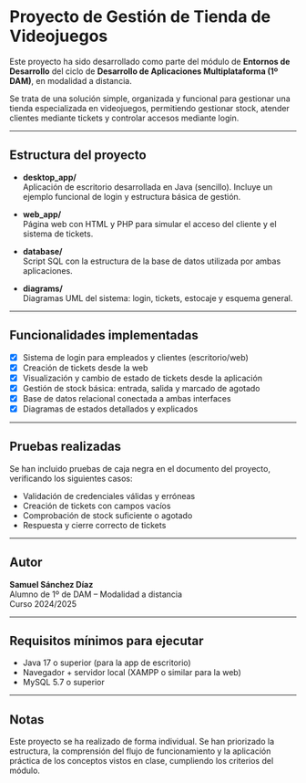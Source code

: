 # Proyecto de Gestión de Tienda de Videojuegos

Este proyecto ha sido desarrollado como parte del módulo de **Entornos de Desarrollo** del ciclo de **Desarrollo de Aplicaciones Multiplataforma (1º DAM)**, en modalidad a distancia.

Se trata de una solución simple, organizada y funcional para gestionar una tienda especializada en videojuegos, permitiendo gestionar stock, atender clientes mediante tickets y controlar accesos mediante login.

---

##  Estructura del proyecto

- **desktop_app/**  
  Aplicación de escritorio desarrollada en Java (sencillo). Incluye un ejemplo funcional de login y estructura básica de gestión.

- **web_app/**  
  Página web con HTML y PHP para simular el acceso del cliente y el sistema de tickets.

- **database/**  
  Script SQL con la estructura de la base de datos utilizada por ambas aplicaciones.

- **diagrams/**  
  Diagramas UML del sistema: login, tickets, estocaje y esquema general.

---

##  Funcionalidades implementadas

- [x] Sistema de login para empleados y clientes (escritorio/web)
- [x] Creación de tickets desde la web
- [x] Visualización y cambio de estado de tickets desde la aplicación
- [x] Gestión de stock básica: entrada, salida y marcado de agotado
- [x] Base de datos relacional conectada a ambas interfaces
- [x] Diagramas de estados detallados y explicados

---

##  Pruebas realizadas

Se han incluido pruebas de caja negra en el documento del proyecto, verificando los siguientes casos:

- Validación de credenciales válidas y erróneas
- Creación de tickets con campos vacíos
- Comprobación de stock suficiente o agotado
- Respuesta y cierre correcto de tickets

---

##  Autor

**Samuel Sánchez Díaz**  
Alumno de 1º de DAM – Modalidad a distancia  
Curso 2024/2025

---

##  Requisitos mínimos para ejecutar

- Java 17 o superior (para la app de escritorio)
- Navegador + servidor local (XAMPP o similar para la web)
- MySQL 5.7 o superior

---

##  Notas

Este proyecto se ha realizado de forma individual. Se han priorizado la estructura, la comprensión del flujo de funcionamiento y la aplicación práctica de los conceptos vistos en clase, cumpliendo los criterios del módulo.

